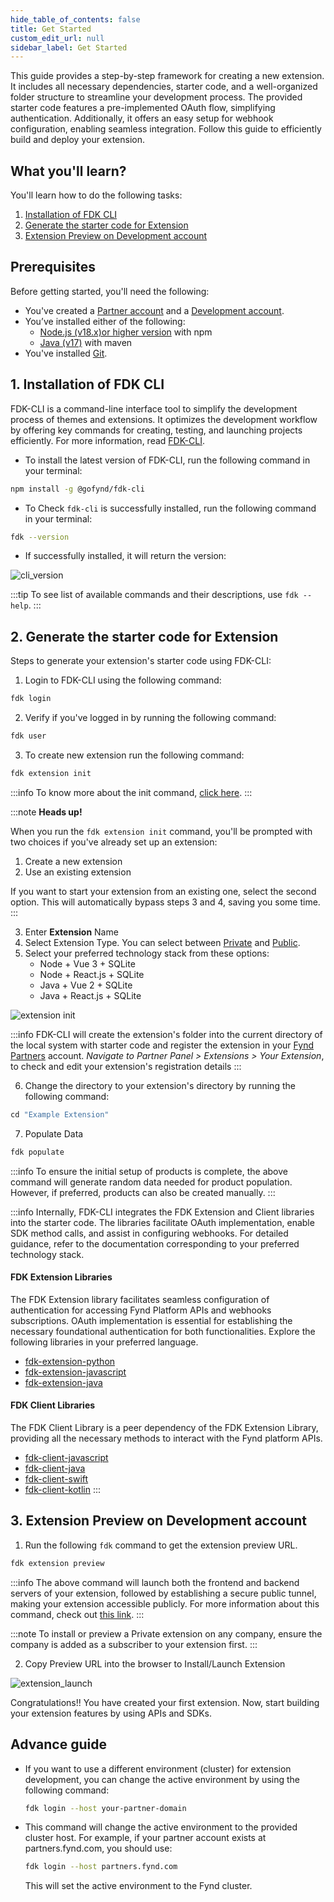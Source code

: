 ```yaml
---
hide_table_of_contents: false
title: Get Started
custom_edit_url: null
sidebar_label: Get Started
---
```

This guide provides a step-by-step framework for creating a new extension. It includes all necessary dependencies, starter code, and a well-organized folder structure to streamline your development process. The provided starter code features a pre-implemented OAuth flow, simplifying authentication. Additionally, it offers an easy setup for webhook configuration, enabling seamless integration. Follow this guide to efficiently build and deploy your extension.

## What you'll learn?
You'll learn how to do the following tasks:
1. [Installation of FDK CLI](#1-installation-of-fdk-cli)
2. [Generate the starter code for Extension](#2-generate-the-starter-code-for-extension)
3. [Extension Preview on Development account](#3-extension-preview-on-development-account)

## Prerequisites
Before getting started, you'll need the following:
* You've created a [Partner account](https://partners.fynd.com) and a [Development account](docs/partners/testing-extension/development-acc.md#create-development-account).
* You’ve installed either of the following:
  * [Node.js (v18.x)or higher version](https://docs.npmjs.com/downloading-and-installing-node-js-and-npm) with npm
  * [Java (v17)](https://www.oracle.com/java/technologies/javase/jdk17-archive-downloads.html) with maven
* You've installed [Git](https://git-scm.com/downloads).

## 1. Installation of FDK CLI

FDK-CLI is a command-line interface tool to simplify the development process of themes and extensions. It optimizes the development workflow by offering key commands for creating, testing, and launching projects efficiently. For more information, read [FDK-CLI](https://github.com/gofynd/fdk-cli).

- To install the latest version of FDK-CLI, run the following command in your terminal:
```bash
npm install -g @gofynd/fdk-cli
```

- To Check `fdk-cli` is successfully installed, run the following command in your terminal:
```bash
fdk --version
```

- If successfully installed, it will return the version:

![cli_version](https://cdn.pixelbin.io/v2/himanshu01010/original/Extension-build/fdk_install_version_v2.png)

:::tip
To see list of available commands and their descriptions, use `fdk --help`.
:::

## 2. Generate the starter code for Extension

Steps to generate your extension's starter code using FDK-CLI:

1. Login to FDK-CLI using the following command:

  ```bash
  fdk login
  ```

2. Verify if you've logged in by running the following command:
  ```bash
  fdk user
  ```

3. To create new extension run the following command:

  ```bash
  fdk extension init
  ```
  :::info
  To know more about the init command, [click here](https://github.com/gofynd/fdk-cli/blob/master/README.md#extension-init).
  :::

:::note
**Heads up!**

When you run the `fdk extension init` command, you'll be prompted with two choices if you've already set up an extension:

1. Create a new extension
2. Use an existing extension

If you want to start your extension from an existing one, select the second option. This will automatically bypass steps 3 and 4, saving you some time.
:::

3. Enter **Extension** Name
4. Select Extension Type. You can select between [Private](../publishing/private-extension) and [Public](../publishing/public-extension).
5. Select your preferred technology stack from these options:
    - Node + Vue 3 + SQLite
    - Node + React.js + SQLite
    - Java + Vue 2 + SQLite
    - Java + React.js + SQLite

  ![extension init](https://cdn.pixelbin.io/v2/himanshu01010/original/Extension-build/extension_init_3.png)

:::info
  FDK-CLI will create the extension's folder into the current directory of the local system with starter code and register the extension in your [Fynd Partners](https://partners.fynd.com/) account. _Navigate to Partner Panel > Extensions > Your Extension_, to check and edit your extension's registration details
:::

6. Change the directory to your extension's directory by running the following command:
  ```javascript
  cd "Example Extension"
  ```
7. Populate Data
  ```javascript
  fdk populate
  ```
:::info
To ensure the initial setup of products is complete, the above command will generate random data needed for product population. However, if preferred, products can also be created manually.
:::
   
:::info
Internally, FDK-CLI integrates the FDK Extension and Client libraries into the starter code. The libraries facilitate OAuth implementation, enable SDK method calls, and assist in configuring webhooks. For detailed guidance, refer to the documentation corresponding to your preferred technology stack.

#### FDK Extension Libraries

The FDK Extension library facilitates seamless configuration of authentication for accessing Fynd Platform APIs and webhooks subscriptions. OAuth implementation is essential for establishing the necessary foundational authentication for both functionalities. Explore the following libraries in your preferred language.

* [fdk-extension-python](https://github.com/gofynd/fdk-extension-python)
* [fdk-extension-javascript](https://github.com/gofynd/fdk-extension-javascript)
* [fdk-extension-java](https://github.com/gofynd/fdk-extension-java)

#### FDK Client Libraries

The FDK Client Library is a peer dependency of the FDK Extension Library, providing all the necessary methods to interact with the Fynd platform APIs.

* [fdk-client-javascript](https://github.com/gofynd/fdk-client-javascript)
* [fdk-client-java](https://github.com/gofynd/fdk-client-java)
* [fdk-client-swift](https://github.com/gofynd/fdk-client-swift)
* [fdk-client-kotlin](https://github.com/gofynd/fdk-client-kotlin)
:::

## 3. Extension Preview on Development account

1. Run the following `fdk` command to get the extension preview URL.

```bash
fdk extension preview
```

:::info
The above command will launch both the frontend and backend servers of your extension, followed by establishing a secure public tunnel, making your extension accessible publicly. For more information about this command, check out [this link](https://github.com/gofynd/fdk-cli/tree/master?tab=readme-ov-file#extension-preview-url).
:::

:::note
To install or preview a Private extension on any company, ensure the company is added as a subscriber to your extension first.
:::

2. Copy Preview URL into the browser to Install/Launch Extension

![extension_launch](https://cdn.pixelbin.io/v2/himanshu01010/original/Extension-build/extension_launch.png)

Congratulations!! You have created your first extension. Now, start building your extension features by using APIs and SDKs.


## Advance guide

- If you want to use a different environment (cluster) for extension development, you can change the active environment by using the following command:
  
  ```bash
  fdk login --host your-partner-domain
  ```
- This command will change the active environment to the provided cluster host. For example, if your partner account exists at partners.fynd.com, you should use:

  ```bash
  fdk login --host partners.fynd.com
  ```
  This will set the active environment to the Fynd cluster.
  